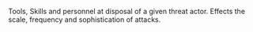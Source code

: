 Tools, Skills and personnel at disposal of a given threat actor. Effects the scale, frequency and sophistication of attacks.